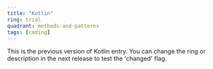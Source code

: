 ```yaml
---
title: "Kotlin"
ring: trial
quadrant: methods-and-patterns
tags: [coding]
---
```


This is the previous version of Kotlin entry. You can change the ring or description in the next release to test the 'changed' flag.
